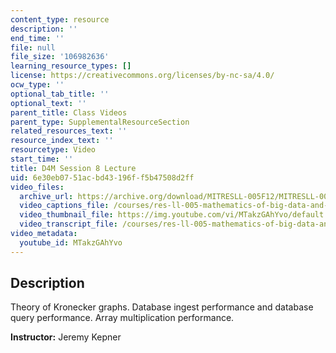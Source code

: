 ```yaml
---
content_type: resource
description: ''
end_time: ''
file: null
file_size: '106982636'
learning_resource_types: []
license: https://creativecommons.org/licenses/by-nc-sa/4.0/
ocw_type: ''
optional_tab_title: ''
optional_text: ''
parent_title: Class Videos
parent_type: SupplementalResourceSection
related_resources_text: ''
resource_index_text: ''
resourcetype: Video
start_time: ''
title: D4M Session 8 Lecture
uid: 6e30eb07-51ac-bd43-196f-f5b47508d2ff
video_files:
  archive_url: https://archive.org/download/MITRESLL-005F12/MITRESLL-005F12_L07_Lec_300k.mp4
  video_captions_file: /courses/res-ll-005-mathematics-of-big-data-and-machine-learning-january-iap-2020/45ebfd44589354dcb256a17759243ec6_MTakzGAhYvo.vtt
  video_thumbnail_file: https://img.youtube.com/vi/MTakzGAhYvo/default.jpg
  video_transcript_file: /courses/res-ll-005-mathematics-of-big-data-and-machine-learning-january-iap-2020/6e0bea3ebe68c1f470613d13599f101e_MTakzGAhYvo.pdf
video_metadata:
  youtube_id: MTakzGAhYvo
---
```


Description
-----------

Theory of Kronecker graphs. Database ingest performance and database query performance. Array multiplication performance.

**Instructor:** Jeremy Kepner

